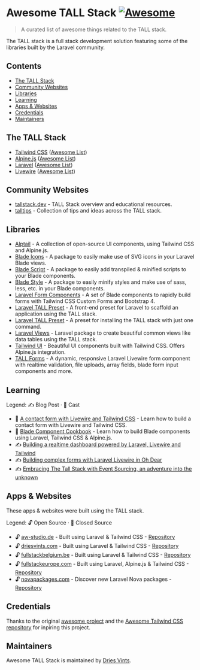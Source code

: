 # Awesome TALL Stack [![Awesome](https://awesome.re/badge.svg)](https://awesome.re)

> A curated list of awesome things related to the TALL stack.

The TALL stack is a full stack development solution featuring some of the libraries built by the Laravel community.

## Contents

- [The TALL Stack](#the-tall-stack)
- [Community Websites](#community-websites)
- [Libraries](#libraries)
- [Learning](#learning)
- [Apps & Websites](#apps--websites)
- [Credentials](#credentials)
- [Maintainers](#maintainers)

## The TALL Stack

- [Tailwind CSS](https://tailwindcss.com) ([Awesome List](https://github.com/aniftyco/awesome-tailwindcss))
- [Alpine.js](https://github.com/alpinejs/alpine) ([Awesome List](https://github.com/alpinejs/awesome-alpine))
- [Laravel](https://laravel.com) ([Awesome List](https://github.com/chiraggude/awesome-laravel))
- [Livewire](https://laravel-livewire.com) ([Awesome List](https://github.com/imliam/awesome-livewire))

## Community Websites

- [tallstack.dev](https://tallstack.dev) - TALL Stack overview and educational resources.
- [talltips](https://talltips.novate.co.uk/) - Collection of tips and ideas across the TALL stack.

## Libraries

- [Alptail](https://www.alptail.com) - A collection of open-source UI components, using Tailwind CSS and Alpine.js.
- [Blade Icons](https://github.com/blade-ui-kit/blade-icons) - A package to easily make use of SVG icons in your Laravel Blade views.
- [Blade Script](https://github.com/cbl/blade-script) - A package to easily add transpiled & minified scripts to your Blade components.
- [Blade Style](https://github.com/cbl/blade-style) - A package to easily minify styles and make use of sass, less, etc. in your Blade components.
- [Laravel Form Components](https://github.com/pascalbaljetmedia/laravel-form-components) - A set of Blade components to rapidly build forms with Tailwind CSS Custom Forms and Bootstrap 4.
- [Laravel TALL Preset](https://github.com/laravel-frontend-presets/tall) - A front-end preset for Laravel to scaffold an application using the TALL stack.
- [Laravel TALL Preset](https://github.com/use-preset/laravel-tall/) - A preset for installing the TALL stack with just one command.
- [Laravel Views](https://github.com/Gustavinho/laravel-views) - Laravel package to create beautiful common views like data tables using the TALL stack. 
- [Tailwind UI](https://tailwindui.com) - Beautiful UI components built with Tailwind CSS. Offers Alpine.js integration.
- [TALL Forms](https://github.com/tanthammar/tall-forms) - A dynamic, responsive Laravel Livewire form component with realtime validation, file uploads, array fields, blade form input components and more.

## Learning

Legend: ✍️ Blog Post · 🎥 Cast

- 🎥 [A contact form with Livewire and Tailwind CSS](https://stefanbauer.me/articles/a-contact-form-with-laravel-livewire) - Learn how to build a contact form with Livewire and Tailwind CSS.
- 🎥 [Blade Component Cookbook](https://laracasts.com/series/blade-component-cookbook) - Learn how to build Blade components using Laravel, Tailwind CSS & Alpine.js.
- ✍️ [Building a realtime dashboard powered by Laravel, Livewire and Tailwind](https://freek.dev/1645-building-a-realtime-dashboard-powered-by-laravel-livewire-and-tailwind-2020-edition)
- ✍️ [Building complex forms with Laravel Livewire in Oh Dear](https://freek.dev/1609-building-complex-forms-with-laravel-livewire-in-oh-dear)
- ✍️ [Embracing The Tall Stack with Event Sourcing, an adventure into the unknown](https://www.juststeveking.uk/embracing-the-tall-stack-with-event-sourcing-an-adventure-into-the-unknown/)

## Apps & Websites

These apps & websites were built using the TALL stack.

Legend: 🔓 Open Source · 🔐 Closed Source

- 🔓 [aw-studio.de](https://aw-studio.de/) - Built using Laravel & Tailwind CSS - [Repository](https://github.com/aw-studio/aw-studio.de)
- 🔓 [driesvints.com](https://driesvints.com) - Built using Laravel & Tailwind CSS - [Repository](https://github.com/driesvints/driesvints.com)
- 🔓 [fullstackbelgium.be](https://fullstackbelgium.be) - Built using Laravel & Tailwind CSS - [Repository](https://github.com/fullstackbelgium/fullstackbelgium.be)
- 🔓 [fullstackeurope.com](https://fullstackeurope.com) - Built using Laravel, Alpine.js & Tailwind CSS - [Repository](https://github.com/fullstackeurope/fullstackeurope.com)
- 🔓 [novapackages.com](https://novapackages.com) - Discover new Laravel Nova packages - [Repository](https://github.com/tightenco/novapackages)

## Credentials

Thanks to the original [awesome project](https://github.com/sindresorhus/awesome) and the [Awesome Tailwind CSS repository](https://github.com/aniftyco/awesome-tailwindcss) for inpiring this project.

## Maintainers

Awesome TALL Stack is maintained by [Dries Vints](https://twitter.com/driesvints).
